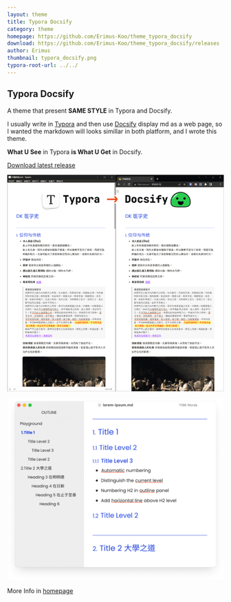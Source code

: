 ```yaml
---
layout: theme
title: Typora Docsify
category: theme
homepage: https://github.com/Erimus-Koo/theme_typora_docsify
download: https://github.com/Erimus-Koo/theme_typora_docsify/releases
author: Erimus
thumbnail: typora_docsify.png
typora-root-url: ../../
---
```


## Typora Docsify

A theme that present **SAME STYLE** in Typora and Docsify.

I usually write in [Typora](https://typora.io/) and then use [Docsify](https://docsify.js.org) display md as a web page, so I wanted the markdown will looks simillar in both platform, and I wrote this theme.

**What U See** in Typora **is What U Get** in Docsify.

[Download latest release](https://github.com/Erimus-Koo/theme_typora_docsify/releases)

![](/media/theme/typora-docsify/typora_docsify_compare.png)

![](/media/theme/typora-docsify/header-numbering.png)

More Info in [homepage](https://github.com/Erimus-Koo/theme_typora_docsify)

